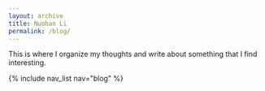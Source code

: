 ```yaml
---
layout: archive
title: Nuohan Li
permalink: /blog/	
---
```


This is where I organize my thoughts and write about something that I find interesting.


{% include nav_list nav="blog" %}